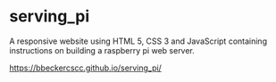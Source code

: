 # serving_pi
 A responsive website using HTML 5, CSS 3 and JavaScript containing instructions on building a raspberry pi web server.
 
 
https://bbeckercscc.github.io/serving_pi/
